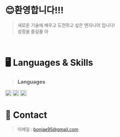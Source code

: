 # 😊환영합니다!!!

> 새로운 기술에 배우고 도전하고 싶은 엔지니어 입니다!<br/>
> 성장을 즐길줄 아

<br/>


# 🖥️ Languages & Skills

> ### Languages<br/>
<p align="left">
  <img src="https://img.shields.io/badge/Python-3776AB?style=flat-square&logo=Python&logoColor=white" height="20"/>
  <img src="https://img.shields.io/badge/JavaScript-F7DF1E?style=flat-square&logo=Javascript&logoColor=black" height="20"/>
  <img src="https://img.shields.io/badge/Java-007396?style=flat-square&logo=Java&logoColor=white" height="20"/>
</p>


# 🤙 Contact

> 이메일 : bonjae95@gmail.com
